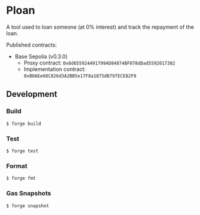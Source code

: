 # Ploan

A tool used to loan someone (at 0% interest) and track the repayment of the loan.

Published contracts:

* Base Sepolia (v0.3.0)
  * Proxy contract: `0x8d6559244917994D84874BF078dDad5592017382`
  * Implementation contract: `0xB0AEe68C826d3A2BB5e17F8a1875dB79fECE82F9`

## Development

### Build

```shell
$ forge build
```

### Test

```shell
$ forge test
```

### Format

```shell
$ forge fmt
```

### Gas Snapshots

```shell
$ forge snapshot
```
